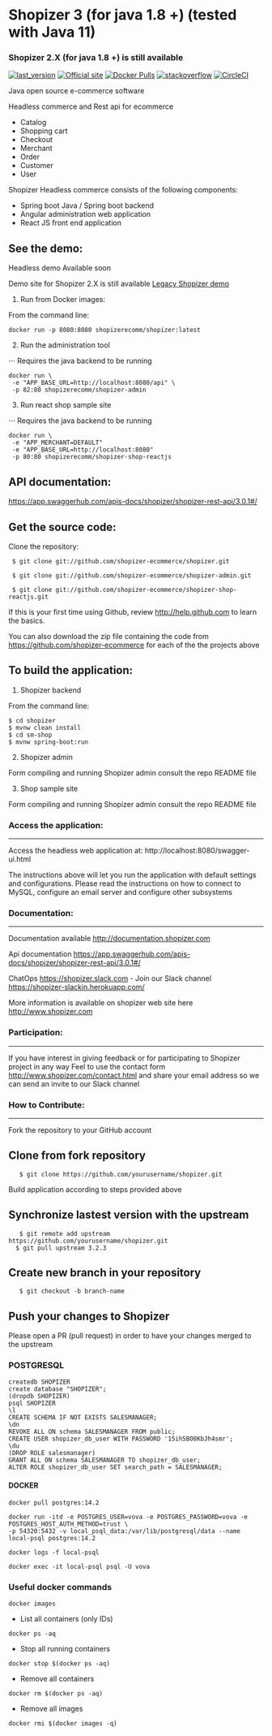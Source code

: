 # Shopizer 3 (for java 1.8 +) (tested with Java 11)


### Shopizer 2.X (for java 1.8 +) is still available


[![last_version](https://img.shields.io/badge/last_version-v3.2.3-blue.svg?style=flat)](https://github.com/shopizer-ecommerce/shopizer/tree/3.2.3)
[![Official site](https://img.shields.io/website-up-down-green-red/https/shields.io.svg?label=official%20site)](http://www.shopizer.com/)
[![Docker Pulls](https://img.shields.io/docker/pulls/shopizerecomm/shopizer.svg)](https://hub.docker.com/r/shopizerecomm/shopizer)
[![stackoverflow](https://img.shields.io/badge/shopizer-stackoverflow-orange.svg?style=flat)](http://stackoverflow.com/questions/tagged/shopizer)
[![CircleCI](https://circleci.com/gh/shopizer-ecommerce/shopizer.svg?style=svg)](https://circleci.com/gh/shopizer-ecommerce/shopizer)


Java open source e-commerce software

Headless commerce and Rest api for ecommerce

- Catalog
- Shopping cart
- Checkout
- Merchant
- Order
- Customer
- User

Shopizer Headless commerce consists of the following components:

- Spring boot Java / Spring boot backend
- Angular administration web application
- React JS front end application



See the demo:
-------------------
Headless demo Available soon

Demo site for Shopizer 2.X is still available [Legacy Shopizer demo](http://demo.shopizer.com)

1.  Run from Docker images:

From the command line:

```
docker run -p 8080:8080 shopizerecomm/shopizer:latest
```
       
2. Run the administration tool

⋅⋅⋅ Requires the java backend to be running

```
docker run \
 -e "APP_BASE_URL=http://localhost:8080/api" \
 -p 82:80 shopizerecomm/shopizer-admin
```


3. Run react shop sample site

⋅⋅⋅ Requires the java backend to be running

```
docker run \
 -e "APP_MERCHANT=DEFAULT"
 -e "APP_BASE_URL=http://localhost:8080"
 -p 80:80 shopizerecomm/shopizer-shop-reactjs
```

API documentation:
-------------------

https://app.swaggerhub.com/apis-docs/shopizer/shopizer-rest-api/3.0.1#/

Get the source code:
-------------------
Clone the repository:
     
	 $ git clone git://github.com/shopizer-ecommerce/shopizer.git
	 
	 $ git clone git://github.com/shopizer-ecommerce/shopizer-admin.git
	 
	 $ git clone git://github.com/shopizer-ecommerce/shopizer-shop-reactjs.git

If this is your first time using Github, review http://help.github.com to learn the basics.

You can also download the zip file containing the code from https://github.com/shopizer-ecommerce for each of the the projects above

To build the application:
-------------------

1. Shopizer backend


From the command line:

	$ cd shopizer
	$ mvnw clean install
	$ cd sm-shop
	$ mvnw spring-boot:run

2. Shopizer admin

Form compiling and running Shopizer admin consult the repo README file

3. Shop sample site

Form compiling and running Shopizer admin consult the repo README file


### Access the application:
-------------------

Access the headless web application at: http://localhost:8080/swagger-ui.html


The instructions above will let you run the application with default settings and configurations.
Please read the instructions on how to connect to MySQL, configure an email server and configure other subsystems


### Documentation:
-------------------

Documentation available <http://documentation.shopizer.com>

Api documentation <https://app.swaggerhub.com/apis-docs/shopizer/shopizer-rest-api/3.0.1#/>

ChatOps <https://shopizer.slack.com>  - Join our Slack channel https://shopizer-slackin.herokuapp.com/

More information is available on shopizer web site here <http://www.shopizer.com>

### Participation:
-------------------

If you have interest in giving feedback or for participating to Shopizer project in any way
Feel to use the contact form <http://www.shopizer.com/contact.html> and share your email address
so we can send an invite to our Slack channel

### How to Contribute:
-------------------
Fork the repository to your GitHub account

Clone from fork repository
-------------------

       $ git clone https://github.com/yourusername/shopizer.git

Build application according to steps provided above

Synchronize lastest version with the upstream
-------------------

       $ git remote add upstream https://github.com/yourusername/shopizer.git
	  $ git pull upstream 3.2.3

Create new branch in your repository
-------------------

	   $ git checkout -b branch-name


Push your changes to Shopizer
-------------------

Please open a PR (pull request) in order to have your changes merged to the upstream

### POSTGRESQL

```
createdb SHOPIZER
create database "SHOPIZER";
(dropdb SHOPIZER)
psql SHOPIZER
\l
CREATE SCHEMA IF NOT EXISTS SALESMANAGER;
\dn
REVOKE ALL ON schema SALESMANAGER FROM public;
CREATE USER shopizer_db_user WITH PASSWORD '15ih5BO8KbJh4smr';
\du
(DROP ROLE salesmanager)
GRANT ALL ON schema SALESMANAGER TO shopizer_db_user;
ALTER ROLE shopizer_db_user SET search_path = SALESMANAGER;
```

#### DOCKER

```
docker pull postgres:14.2
```

```
docker run -itd -e POSTGRES_USER=vova -e POSTGRES_PASSWORD=vova -e POSTGRES_HOST_AUTH_METHOD=trust \
-p 54320:5432 -v local_psql_data:/var/lib/postgresql/data --name local-psql postgres:14.2
```

```
docker logs -f local-psql
```

```
docker exec -it local-psql psql -U vova
```

### Useful docker commands

```
docker images
```

- List all containers (only IDs)

```
docker ps -aq
```

- Stop all running containers

```
docker stop $(docker ps -aq)
```

- Remove all containers

```
docker rm $(docker ps -aq)
```

- Remove all images

```
docker rmi $(docker images -q)
```
